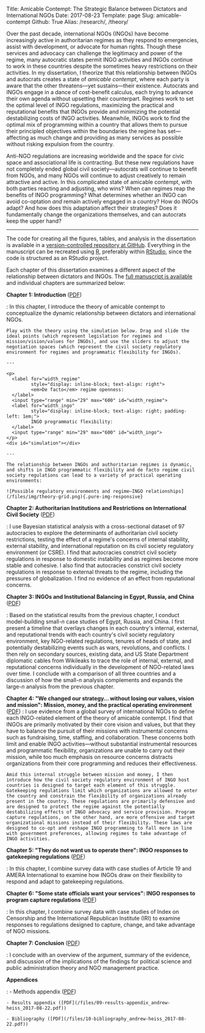 Title: Amicable Contempt: The Strategic Balance between Dictators and International NGOs
Date: 2017-08-23
Template: page
Slug: amicable-contempt
Github: True
Alias: /research/, /theory/

Over the past decade, international NGOs (INGOs) have become increasingly active in authoritarian regimes as they respond to emergencies, assist with development, or advocate for human rights. Though these services and advocacy can challenge the legitimacy and power of the regime, many autocratic states permit INGO activities and INGOs continue to work in these countries despite the sometimes heavy restrictions on their activities. In my dissertation, I theorize that this relationship between INGOs and autocrats creates a state of *amicable contempt*, where each party is aware that the other threatens—yet sustains—their existence. Autocrats and INGOs engage in a dance of cost-benefit calculus, each trying to advance their own agenda without upsetting their counterpart. Regimes work to set the optimal level of INGO regulations, maximizing the practical and reputational benefits that INGOs provide and minimizing the potential destabilizing costs of INGO activities. Meanwhile, INGOs work to find the optimal mix of programming within a country that allows them to pursue their principled objectives within the boundaries the regime has set—affecting as much change and providing as many services as possible without risking expulsion from the country.

Anti-NGO regulations are increasing worldwide and the space for civic space and associational life is contracting. But these new regulations have not completely ended global civil society—autocrats will continue to benefit from NGOs, and many NGOs will continue to adjust creatively to remain attractive and active. In this complicated state of amicable contempt, with both parties reacting and adjusting, who wins? When can regimes reap the benefits of INGO programming? What determines whether an INGO can avoid co-optation *and* remain actively engaged in a country? How do INGOs adapt? And how does this adaptation affect their strategies? Does it fundamentally change the organizations themselves, and can autocrats keep the upper hand?

---

The code for creating all the figures, tables, and analysis in the dissertation is available in a [version-controlled repository at GitHub](https://github.com/andrewheiss/Dissertation). Everything in the manuscript can be recreated using [R](https://www.r-project.org/), preferably within [RStudio](https://www.rstudio.com/), since the code is structured as an RStudio project.

<div class="pure-g" style="justify-content: center;">
  <div class="pure-u-1 pure-u-md-2-3">
    <div class="github-widget" data-repo="andrewheiss/Dissertation"></div>
  </div>
</div>

Each chapter of this dissertation examines a different aspect of the relationship between dictators and INGOs. The [full manuscript is available](/files/amicable-contempt_andrew-heiss_2017-08-22.pdf) and individual chapters are summarized below: <span id="theory"></span>

**Chapter 1: Introduction** ([PDF](/files/01-introduction_andrew-heiss_2017-08-22.pdf))

:   In this chapter, I introduce the theory of amicable contempt to conceptualize the dynamic relationship between dictators and international NGOs. 

    Play with the theory using the simulation below. Drag and slide the ideal points (which represent legislation for regimes and mission/vision/values for INGOs), and use the sliders to adjust the negotiation spaces (which represent the civil society regulatory environment for regimes and programmatic flexibility for INGOs).

    ---

    <p>
      <label for="width_regime" 
             style="display: inline-block; text-align: right">
             <em>De facto</em> regime openness:
      </label>
      <input type="range" min="29" max="600" id="width_regime">
      <label for="width_ingo" 
             style="display: inline-block; text-align: right; padding-left: 1em;">
             INGO programmatic flexibility:
      </label>
      <input type="range" min="29" max="600" id="width_ingo">
    </p>
    <div id="simulation"></div>

    ---

    The relationship between INGOs and authoritarian regimes is dynamic, and shifts in INGO programmatic flexibility and de facto regime civil society regulations can lead to a variety of practical operating environments:

    ![Possible regulatory environments and regime–INGO relationships](/files/img/theory-grid.png){.pure-img-responsive}

<script src="/files/js/d3.v3.min.js"></script>
<script src="/files/js/theory.js"></script>

**Chapter 2: Authoritarian Institutions and Restrictions on International Civil Society** ([PDF](/files/02-cs-regime-stability_andrew-heiss_2017-08-22.pdf))

:   I use Bayesian statistical analysis with a cross-sectional dataset of 97 autocracies to explore the determinants of authoritarian civil society restrictions, testing the effect of a regime's concerns of internal stability, external stability, and international reputation on its civil society regulatory environment (or CSRE). I find that autocracies constrict civil society regulations in response to domestic instability and as regimes become more stable and cohesive. I also find that autocracies constrict civil society regulations in response to external threats to the regime, including the pressures of globalization. I find no evidence of an effect from reputational concerns.

**Chapter 3: INGOs and Institutional Balancing in Egypt, Russia, and China** ([PDF](/files/03-country-case-studies_andrew-heiss_2017-08-22.pdf))

:   Based on the statistical results from the previous chapter, I conduct model-building small-*n* case studies of Egypt, Russia, and China. I first present a timeline that overlays changes in each country's internal, external, and reputational trends with each country's civil society regulatory environment, key NGO-related regulations, tenures of heads of state, and potentially destabilizing events such as wars, revolutions, and conflicts. I then rely on secondary sources, existing data, and US State Department diplomatic cables from Wikileaks to trace the role of internal, external, and reputational concerns individually in the development of NGO-related laws over time. I conclude with a comparison of all three countries and a discussion of how the small-*n* analysis complements and expands the large-*n* analysis from the previous chapter.

**Chapter 4: "We changed our strategy… without losing our values, vision and mission": Mission, money, and the practical operating environment** ([PDF](/files/04-ingo-mechanisms_andrew-heiss_2017-08-22.pdf))
:   I use evidence from a global survey of international NGOs to define each INGO-related element of the theory of amicable contempt. I find that INGOs are primarily motivated by their core vision and values, but that they have to balance the pursuit of their missions with instrumental concerns such as fundraising, time, staffing, and collaboration. These concerns both limit and enable INGO activities—without substantial instrumental resources and programmatic flexibility, organizations are unable to carry out their mission, while too much emphasis on resource concerns distracts organizations from their core programming and reduces their effectiveness. 

    Amid this internal struggle between mission and money, I then introduce how the civil society regulatory environment of INGO host countries is designed to target each element of this struggle. Gatekeeping regulations limit which organizations are allowed to enter the country and constrain the flexibility of organizations already present in the country. These regulations are primarily defensive and are designed to protect the regime against the potentially destabilizing effects of INGO advocacy and service provision. Program capture regulations, on the other hand, are more offensive and target organizational missions instead of their flexibility. These laws are designed to co-opt and reshape INGO programming to fall more in line with government preferences, allowing regimes to take advantage of INGO activities. 


**Chapter 5: "They do not want us to operate there": INGO responses to gatekeeping regulations** ([PDF](/files/05-gatekeeping_andrew-heiss_2017-08-22.pdf))

:   In this chapter, I combine survey data with case studies of Article 19 and AMERA International to examine how INGOs draw on their flexibility to respond and adapt to gatekeeping regulations.

**Chapter 6: "Some state officials want your services": INGO responses to program capture regulations** ([PDF](/files/06-program-capture_andrew-heiss_2017-08-22.pdf))

:   In this chapter, I combine survey data with case studies of Index on Censorship and the International Republican Institute (IRI) to examine responses to regulations designed to capture, change, and take advantage of NGO missions. 

**Chapter 7: Conclusion** ([PDF](/files/07-conclusion_andrew-heiss_2017-08-22.pdf))

:   I conclude with an overview of the argument, summary of the evidence, and discussion of the implications of the findings for political science and public administration theory and NGO management practice.

**Appendices**

:   - Methods appendix ([PDF](/files/08-methods-appendix_andrew-heiss_2017-08-22.pdf))

    - Results appendix ([PDF](/files/09-results-appendix_andrew-heiss_2017-08-22.pdf))

    - Bibliography ([PDF](/files/10-bibliography_andrew-heiss_2017-08-22.pdf))

